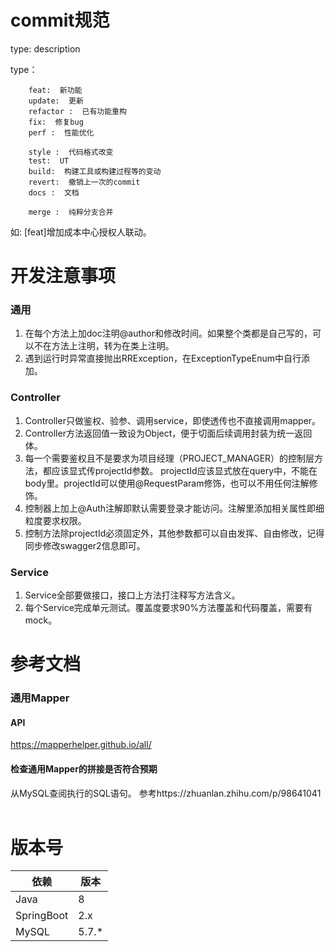 # commit规范
 type: description

type：

        feat:  新功能
        update:  更新
        refactor :  已有功能重构
        fix:  修复bug
        perf :  性能优化

        style :  代码格式改变
        test:  UT
        build:  构建工具或构建过程等的变动
        revert:  撤销上一次的commit
        docs :  文档

        merge :  纯粹分支合并

如: [feat]增加成本中心授权人联动。
&nbsp;
&nbsp;
# 开发注意事项
### 通用
1. 在每个方法上加doc注明@author和修改时间。如果整个类都是自己写的，可以不在方法上注明，转为在类上注明。
2. 遇到运行时异常直接抛出RRException，在ExceptionTypeEnum中自行添加。
&nbsp;
### Controller
1. Controller只做鉴权、验参、调用service，即使透传也不直接调用mapper。
2. Controller方法返回值一致设为Object，便于切面后续调用封装为统一返回体。
3. 每一个需要鉴权且不是要求为项目经理（PROJECT_MANAGER）的控制层方法，都应该显式传projectId参数。
projectId应该显式放在query中，不能在body里。projectId可以使用@RequestParam修饰，也可以不用任何注解修饰。
4. 控制器上加上@Auth注解即默认需要登录才能访问。注解里添加相关属性即细粒度要求权限。
5. 控制方法除projectId必须固定外，其他参数都可以自由发挥、自由修改，记得同步修改swagger2信息即可。
&nbsp;
### Service
1. Service全部要做接口，接口上方法打注释写方法含义。
3. 每个Service完成单元测试。覆盖度要求90%方法覆盖和代码覆盖，需要有mock。
&nbsp;
&nbsp;
# 参考文档
### 通用Mapper
#### API
https://mapperhelper.github.io/all/
#### 检查通用Mapper的拼接是否符合预期
从MySQL查阅执行的SQL语句。
参考https://zhuanlan.zhihu.com/p/98641041
&nbsp;
&nbsp;
# 版本号
| 依赖 | 版本 |
| ------ | ------ |
| Java | 8 |
| SpringBoot | 2.x |
| MySQL | 5.7.* |

